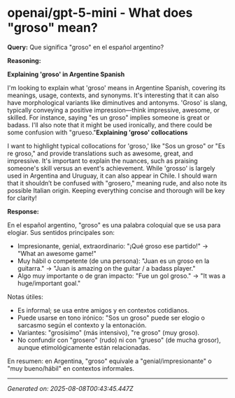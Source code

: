 # openai/gpt-5-mini - What does "groso" mean?

**Query:** Que significa "groso" en el español argentino?

**Reasoning:**

**Explaining 'groso' in Argentine Spanish**

I'm looking to explain what 'groso' means in Argentine Spanish, covering its meanings, usage, contexts, and synonyms. It's interesting that it can also have morphological variants like diminutives and antonyms. 'Groso' is slang, typically conveying a positive impression—think impressive, awesome, or skilled. For instance, saying "es un groso" implies someone is great or badass. I'll also note that it might be used ironically, and there could be some confusion with "grueso."**Explaining 'groso' collocations**

I want to highlight typical collocations for 'groso,' like "Sos un groso" or "Es re groso," and provide translations such as awesome, great, and impressive. It's important to explain the nuances, such as praising someone's skill versus an event's achievement. While 'grosso' is largely used in Argentina and Uruguay, it can also appear in Chile. I should warn that it shouldn’t be confused with "grosero," meaning rude, and also note its possible Italian origin. Keeping everything concise and thorough will be key for clarity!

**Response:**

En el español argentino, "groso" es una palabra coloquial que se usa para elogiar. Sus sentidos principales son:

- Impresionante, genial, extraordinario: "¡Qué groso ese partido!" → "What an awesome game!"
- Muy hábil o competente (de una persona): "Juan es un groso en la guitarra." → "Juan is amazing on the guitar / a badass player."
- Algo muy importante o de gran impacto: "Fue un gol groso." → "It was a huge/important goal."

Notas útiles:
- Es informal; se usa entre amigos y en contextos cotidianos.
- Puede usarse en tono irónico: "Sos un groso" puede ser elogio o sarcasmo según el contexto y la entonación.
- Variantes: "grosísimo" (más intensivo), "re groso" (muy groso).
- No confundir con "grosero" (rudo) ni con "grueso" (de mucha grosor), aunque etimológicamente están relacionadas.

En resumen: en Argentina, "groso" equivale a "genial/impresionante" o "muy bueno/hábil" en contextos informales.

---
*Generated on: 2025-08-08T00:43:45.447Z*
